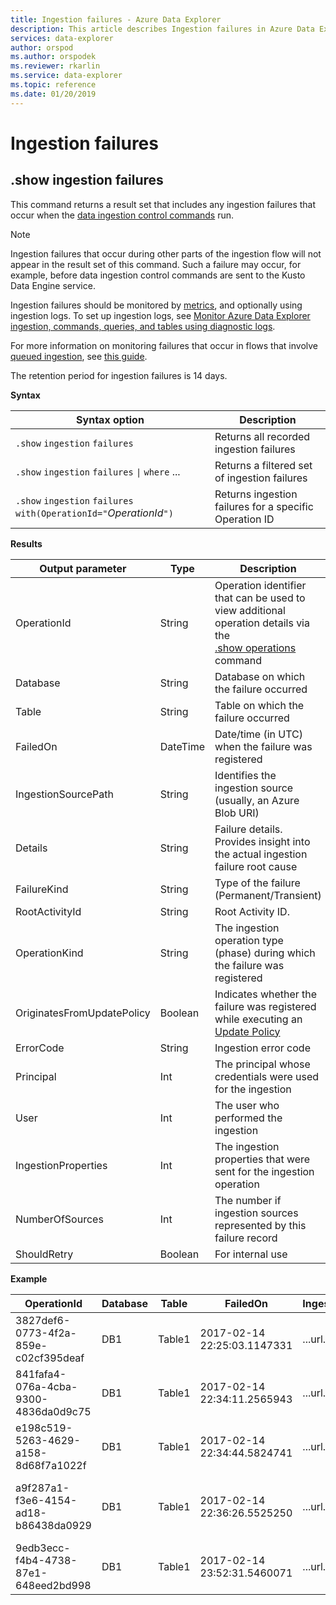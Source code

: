 ```yaml
---
title: Ingestion failures - Azure Data Explorer
description: This article describes Ingestion failures in Azure Data Explorer.
services: data-explorer
author: orspod
ms.author: orspodek
ms.reviewer: rkarlin
ms.service: data-explorer
ms.topic: reference
ms.date: 01/20/2019
---
```

# Ingestion failures

## .show ingestion failures


This command returns a result set that includes any ingestion failures that occur when the
[data ingestion control commands](../../ingest-data-overview.md#kusto-query-language-ingest-control-commands) run.


> [!NOTE]
> Ingestion failures that occur during other parts of the ingestion flow will not appear in the result set of this command. Such a failure may occur, for example, before data ingestion control commands are sent to the Kusto Data Engine service. 
> 
> Ingestion failures should be monitored by [metrics](../../using-metrics.md), and optionally using ingestion logs. To set up ingestion logs, see [Monitor Azure Data Explorer ingestion, commands, queries, and tables using diagnostic logs](../../using-diagnostic-logs.md).
> 
> For more information on monitoring failures that occur in flows that involve [queued ingestion](../api/netfx/about-kusto-ingest.md#queued-ingestion), see [this guide](../api/netfx/kusto-ingest-client-status.md).
>
> The retention period for ingestion failures is 14 days.

**Syntax**

|Syntax option|Description|
|---|---| 
|`.show` `ingestion` `failures`                                       |Returns all recorded ingestion failures  
|`.show` `ingestion` `failures` <code>&#124;</code> `where` ...       |Returns a filtered set of ingestion failures
|`.show` `ingestion` `failures` `with(OperationId="`*OperationId*`")` |Returns ingestion failures for a specific Operation ID

**Results**
 
|Output parameter           |Type     |Description                                                                              |
|---------------------------|---------|-----------------------------------------------------------------------------------------|
|OperationId                |String   |Operation identifier that can be used to view additional operation details via the <br> [.show operations](operations.md) command </br> 
|Database                   |String   |Database on which the failure occurred
|Table                      |String   |Table on which the failure occurred
|FailedOn                   |DateTime |Date/time (in UTC) when the failure was registered 
|IngestionSourcePath        |String   |Identifies the ingestion source (usually, an Azure Blob URI) 
|Details                    |String   |Failure details. Provides insight into the actual ingestion failure root cause
|FailureKind                |String   |Type of the failure (Permanent/Transient)
|RootActivityId             |String   |Root Activity ID.
|OperationKind              |String   |The ingestion operation type (phase) during which the failure was registered
|OriginatesFromUpdatePolicy |Boolean  |Indicates whether the failure was registered while executing an [Update Policy](update-policy.md)
|ErrorCode                  |String   |Ingestion error code  
|Principal                  |Int      |The principal whosе credentials were used for the ingestion  
|User                       |Int      |The user who performed the ingestion  
|IngestionProperties        |Int      |The ingestion properties that were sent for the ingestion operation
|NumberOfSources            |Int      |The number if ingestion sources represented by this failure record  
|ShouldRetry | Boolean | For internal use
 
**Example**
 
|OperationId |Database |Table |FailedOn |IngestionSourcePath |Details |FailureKind |RootActivityId |OperationKind |OriginatesFromUpdatePolicy |ErrorCode |Principal |User |IngestionProperties| NumberOfSources
|--|--|--|--|--|--|--|--|--|--|--|--|--|--|--
|3827def6-0773-4f2a-859e-c02cf395deaf |DB1 |Table1 |2017-02-14 22:25:03.1147331 |...url... |Stream with ID '*****.csv' has a malformed CSV format* |Permanent |3c883942-e446-4999-9b00-d4c664f06ef6 |DataIngestPull |0 |Stream_ClosingQuoteMissing |aadapp=xxxxxx| | Format=Csv| 1
|841fafa4-076a-4cba-9300-4836da0d9c75 |DB1 |Table1 |2017-02-14 22:34:11.2565943 |...url... |Stream with ID '*****.csv' has a malformed CSV format* |Permanent |48571bdb-b714-4f32-8ddc-4001838a956c |DataIngestPull | 0|Stream_ClosingQuoteMissing |aadapp=xxxxxx| | Format=Csv| 1
|e198c519-5263-4629-a158-8d68f7a1022f |DB1 |Table1 |2017-02-14 22:34:44.5824741 |...url... |Stream with ID '*****.csv' has a malformed CSV format* |Permanent |5e31ab3c-e2c7-489a-827e-e89d2d691ec4 |DataIngestPull | 0|Stream_ClosingQuoteMissing |aadapp=xxxxxx| | Format=Csv| 1
|a9f287a1-f3e6-4154-ad18-b86438da0929 |DB1 |Table1 |2017-02-14 22:36:26.5525250 |...url... |Unknown error occurred: Exception of type 'System.Exception' was thrown |Transient |9b7bb017-471e-48f6-9c96-d16fcf938d2a |DataIngestPull | 0|Unknown |aadapp=xxxxxx| | Format=Csv| 10
|9edb3ecc-f4b4-4738-87e1-648eed2bd998 |DB1 |Table1 |2017-02-14 23:52:31.5460071 |...url... |Failed to download source from Azure storage - access forbidden |Permanent |21fa0dd6-cd7d-4493-b6f7-78916ce0d617 |DataIngestPull | 0|Download_Forbidden |aadapp=xxxxxx| | Format=Csv| 1
